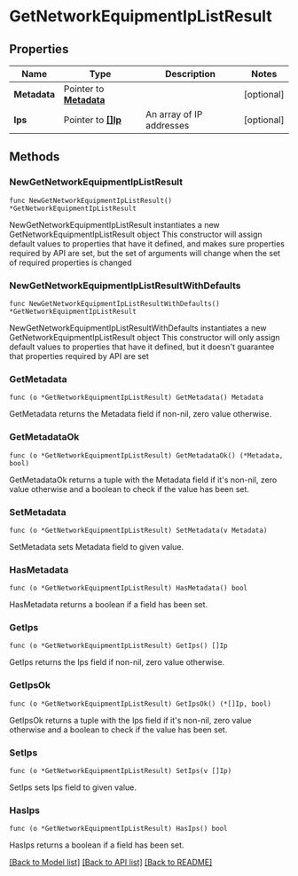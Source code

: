 # GetNetworkEquipmentIpListResult

## Properties

Name | Type | Description | Notes
------------ | ------------- | ------------- | -------------
**Metadata** | Pointer to [**Metadata**](Metadata.md) |  | [optional] 
**Ips** | Pointer to [**[]Ip**](Ip.md) | An array of IP addresses | [optional] 

## Methods

### NewGetNetworkEquipmentIpListResult

`func NewGetNetworkEquipmentIpListResult() *GetNetworkEquipmentIpListResult`

NewGetNetworkEquipmentIpListResult instantiates a new GetNetworkEquipmentIpListResult object
This constructor will assign default values to properties that have it defined,
and makes sure properties required by API are set, but the set of arguments
will change when the set of required properties is changed

### NewGetNetworkEquipmentIpListResultWithDefaults

`func NewGetNetworkEquipmentIpListResultWithDefaults() *GetNetworkEquipmentIpListResult`

NewGetNetworkEquipmentIpListResultWithDefaults instantiates a new GetNetworkEquipmentIpListResult object
This constructor will only assign default values to properties that have it defined,
but it doesn't guarantee that properties required by API are set

### GetMetadata

`func (o *GetNetworkEquipmentIpListResult) GetMetadata() Metadata`

GetMetadata returns the Metadata field if non-nil, zero value otherwise.

### GetMetadataOk

`func (o *GetNetworkEquipmentIpListResult) GetMetadataOk() (*Metadata, bool)`

GetMetadataOk returns a tuple with the Metadata field if it's non-nil, zero value otherwise
and a boolean to check if the value has been set.

### SetMetadata

`func (o *GetNetworkEquipmentIpListResult) SetMetadata(v Metadata)`

SetMetadata sets Metadata field to given value.

### HasMetadata

`func (o *GetNetworkEquipmentIpListResult) HasMetadata() bool`

HasMetadata returns a boolean if a field has been set.

### GetIps

`func (o *GetNetworkEquipmentIpListResult) GetIps() []Ip`

GetIps returns the Ips field if non-nil, zero value otherwise.

### GetIpsOk

`func (o *GetNetworkEquipmentIpListResult) GetIpsOk() (*[]Ip, bool)`

GetIpsOk returns a tuple with the Ips field if it's non-nil, zero value otherwise
and a boolean to check if the value has been set.

### SetIps

`func (o *GetNetworkEquipmentIpListResult) SetIps(v []Ip)`

SetIps sets Ips field to given value.

### HasIps

`func (o *GetNetworkEquipmentIpListResult) HasIps() bool`

HasIps returns a boolean if a field has been set.


[[Back to Model list]](../README.md#documentation-for-models) [[Back to API list]](../README.md#documentation-for-api-endpoints) [[Back to README]](../README.md)


